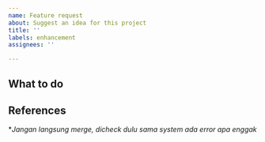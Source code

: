 ```yaml
---
name: Feature request
about: Suggest an idea for this project
title: ''
labels: enhancement
assignees: ''

---
```


What to do
---
<!-- To do list yang harus dilakukan -->

References
---
<!-- Referensi yang dapat digunakan, bisa URL (text, video, gambar) -->

*_Jangan langsung merge, dicheck dulu sama system ada error apa enggak_

